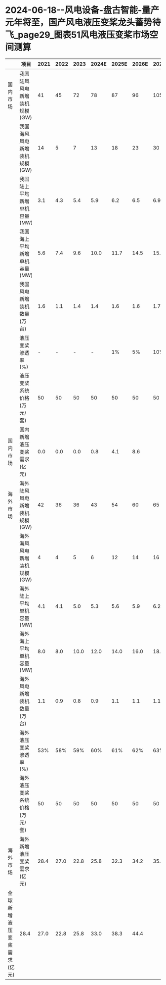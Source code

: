 # 2024-06-18--风电设备-盘古智能-量产元年将至，国产风电液压变桨龙头蓄势待飞_page29_图表51风电液压变桨市场空间测算

| | 项目 | 2021 | 2022 | 2023 | 2024E | 2025E | 2026E | 2027E |
|---|---|---|---|---|---|---|---|---|
|国内市场 | 我国陆风风电新增装机规模(GW) | 41 | 45 | 72 | 78 | 87 | 96 | 105 |
| | 我国海风风电新增装机规模(GW) | 14 | 5 | 7 | 13 | 18 | 23 | 30 |
| | 我国陆上平均新增单机容量(MW) | 3.1 | 4.3 | 5.4 | 5.9 | 6.2 | 6.5 | 6.9 |
| | 我国海上平均新增单机容量(MW) | 5.6 | 7.4 | 9.6 | 10.0 | 11.7 | 14.5 | 15.5 |
| | 我国风电新增装机数量(万台) | 1.6 | 1.1 | 1.4 | 1.4 | 1.6 | 1.6 | 1.7 |
| | 液压变桨渗透率(\%) | - | - | - | - | 1% | 5% | 10% |
| | 液压变桨系统价格(万元/套) | 50 | 50 | 50 | 50 | 50 | 50 | 50 |
|国内市场 | 国内新增液压变桨需求(亿元) | 0.0 | 0.0 | 0.0 | 0.8 | 4.1 | 8.6 |  |
|海外市场 | 海外陆风风电新增装机规模(GW) | 42 | 36 | 36 | 43 | 54 | 60 | 65 |
| | 海外海风风电新增装机规模(GW) | 4 | 4 | 5 | 6 | 12 | 14 | 16 |
| | 海外陆上平均单机容量(MW) | 4.1 | 4.1 | 5.0 | 5.3 | 5.6 | 5.9 | 6.2 |
| | 海外海上平均单机容量(MW) | 8.0 | 8.0 | 10.0 | 12.0 | 14.0 | 16.0 | 18.0 |
| | 海外风电新增装机数量(万台) | 1.1 | 0.9 | 0.8 | 0.9 | 1.1 | 1.1 | 1.1 |
| | 海外液压变桨渗透率(\%) | 53\% | 58\% | 59\% | 60\% | 61\% | 62\% | 63\% |
| | 海外液压变桨系统价格(万元/套) | 50 | 50 | 50 | 50 | 50 | 50 | 50 |
|海外市场 | 海外新增液压变桨需求(亿元) | 28.4 | 27.0 | 22.8 | 25.8 | 32.3 | 34.2 | 35.8 |
|全球新增液压变桨需求(亿元) | 28.4 | 27.0 | 22.8 | 25.8 | 33.0 | 38.3 | 44.4 |